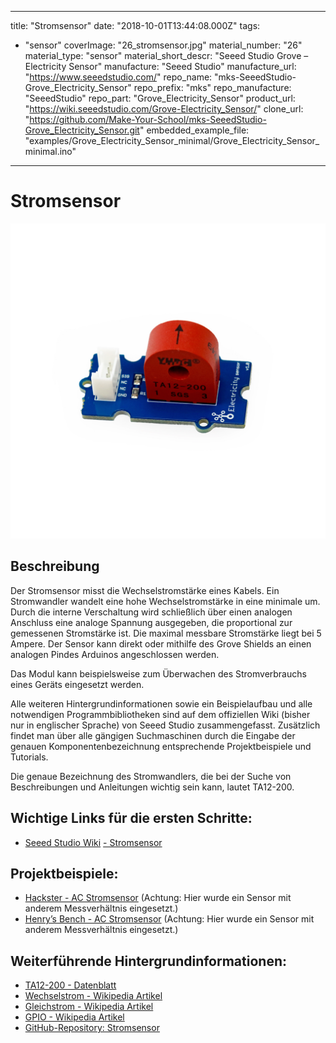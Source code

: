 
---
title: "Stromsensor"
date: "2018-10-01T13:44:08.000Z"
tags: 
  - "sensor"
coverImage: "26_stromsensor.jpg"
material_number: "26"
material_type: "sensor"
material_short_descr: "Seeed Studio Grove – Electricity Sensor"
manufacture: "Seeed Studio"
manufacture_url: "https://www.seeedstudio.com/"
repo_name: "mks-SeeedStudio-Grove_Electricity_Sensor"
repo_prefix: "mks"
repo_manufacture: "SeeedStudio"
repo_part: "Grove_Electricity_Sensor"
product_url: "https://wiki.seeedstudio.com/Grove-Electricity_Sensor/"
clone_url: "https://github.com/Make-Your-School/mks-SeeedStudio-Grove_Electricity_Sensor.git"
embedded_example_file: "examples/Grove_Electricity_Sensor_minimal/Grove_Electricity_Sensor_minimal.ino"
---


# Stromsensor

![Stromsensor](./26_stromsensor.jpg)

## Beschreibung
Der Stromsensor misst die Wechselstromstärke eines Kabels. Ein Stromwandler wandelt eine hohe Wechselstromstärke in eine minimale um. Durch die interne Verschaltung wird schließlich über einen analogen Anschluss eine analoge Spannung ausgegeben, die proportional zur gemessenen Stromstärke ist. Die maximal messbare Stromstärke liegt bei 5 Ampere. Der Sensor kann direkt oder mithilfe des Grove Shields an einen analogen Pindes Arduinos angeschlossen werden.

Das Modul kann beispielsweise zum Überwachen des Stromverbrauchs eines Geräts eingesetzt werden.

Alle weiteren Hintergrundinformationen sowie ein Beispielaufbau und alle notwendigen Programmbibliotheken sind auf dem offiziellen Wiki (bisher nur in englischer Sprache) von Seeed Studio zusammengefasst. Zusätzlich findet man über alle gängigen Suchmaschinen durch die Eingabe der genauen Komponentenbezeichnung entsprechende Projektbeispiele und Tutorials.

Die genaue Bezeichnung des Stromwandlers, die bei der Suche von Beschreibungen und Anleitungen wichtig sein kann, lautet TA12-200.

<!-- infolist -->

<!-- infolists -->
## Wichtige Links für die ersten Schritte:

- [Seeed Studio Wiki](http://wiki.seeedstudio.com/Grove-Electricity_Sensor/) [- Stromsensor](http://wiki.seeedstudio.com/Grove-Electricity_Sensor/)

## Projektbeispiele:

- [Hackster - AC Stromsensor](https://www.hackster.io/ingo-lohs/ac-current-sensor-182aff)  (Achtung: Hier wurde ein Sensor mit anderem Messverhältnis eingesetzt.)
- [Henry’s Bench - AC Stromsensor](http://henrysbench.capnfatz.com/henrys-bench/arduino-current-measurements/ta12-100-arduino-ac-current-sensor-tutorial/) (Achtung: Hier wurde ein Sensor mit anderem Messverhältnis eingesetzt.)

## Weiterführende Hintergrundinformationen:

- [TA12-200 - Datenblatt](http://www.electronicoscaldas.com/datasheet/TA12-TA12L-Series_YHDC.pdf)
- [Wechselstrom - Wikipedia Artikel](https://de.wikipedia.org/wiki/Wechselstrom)
- [Gleichstrom - Wikipedia Artikel](https://de.wikipedia.org/wiki/Gleichstrom)
- [GPIO - Wikipedia Artikel](https://de.wikipedia.org/wiki/Allzweckeingabe/-ausgabe)
- [GitHub-Repository: Stromsensor](https://github.com/MakeYourSchool/26-Stromsensor)



